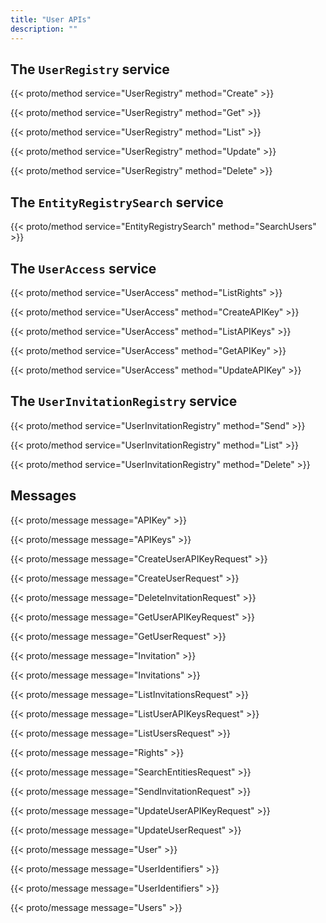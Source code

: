 ```yaml
---
title: "User APIs"
description: ""
---
```


## The `UserRegistry` service

{{< proto/method service="UserRegistry" method="Create" >}}

{{< proto/method service="UserRegistry" method="Get" >}}

{{< proto/method service="UserRegistry" method="List" >}}

{{< proto/method service="UserRegistry" method="Update" >}}

{{< proto/method service="UserRegistry" method="Delete" >}}

## The `EntityRegistrySearch` service

{{< proto/method service="EntityRegistrySearch" method="SearchUsers" >}}

## The `UserAccess` service

{{< proto/method service="UserAccess" method="ListRights" >}}

{{< proto/method service="UserAccess" method="CreateAPIKey" >}}

{{< proto/method service="UserAccess" method="ListAPIKeys" >}}

{{< proto/method service="UserAccess" method="GetAPIKey" >}}

{{< proto/method service="UserAccess" method="UpdateAPIKey" >}}

## The `UserInvitationRegistry` service

{{< proto/method service="UserInvitationRegistry" method="Send" >}}

{{< proto/method service="UserInvitationRegistry" method="List" >}}

{{< proto/method service="UserInvitationRegistry" method="Delete" >}}

## Messages

{{< proto/message message="APIKey" >}}

{{< proto/message message="APIKeys" >}}

{{< proto/message message="CreateUserAPIKeyRequest" >}}

{{< proto/message message="CreateUserRequest" >}}

{{< proto/message message="DeleteInvitationRequest" >}}

{{< proto/message message="GetUserAPIKeyRequest" >}}

{{< proto/message message="GetUserRequest" >}}

{{< proto/message message="Invitation" >}}

{{< proto/message message="Invitations" >}}

{{< proto/message message="ListInvitationsRequest" >}}

{{< proto/message message="ListUserAPIKeysRequest" >}}

{{< proto/message message="ListUsersRequest" >}}

{{< proto/message message="Rights" >}}

{{< proto/message message="SearchEntitiesRequest" >}}

{{< proto/message message="SendInvitationRequest" >}}

{{< proto/message message="UpdateUserAPIKeyRequest" >}}

{{< proto/message message="UpdateUserRequest" >}}

{{< proto/message message="User" >}}

{{< proto/message message="UserIdentifiers" >}}

{{< proto/message message="UserIdentifiers" >}}

{{< proto/message message="Users" >}}
